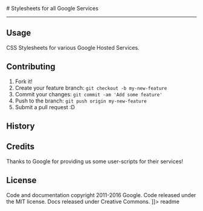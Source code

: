 <snippet>
# Stylesheets for all Google Services

---
## Usage
CSS Stylesheets for various Google Hosted Services.


## Contributing
1. Fork it!
2. Create your feature branch: `git checkout -b my-new-feature`
3. Commit your changes: `git commit -am 'Add some feature'`
4. Push to the branch: `git push origin my-new-feature`
5. Submit a pull request :D
## History

## Credits
Thanks to Google for providing us some user-scripts for their services!
## License
Code and documentation copyright 2011-2016 Google. Code released under the MIT license. Docs released under Creative Commons.
]]></content>
  <tabTrigger>readme</tabTrigger>
</snippet>
